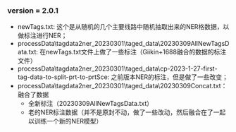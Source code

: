 ### version = 2.0.1

- newTags.txt: 这个是从随机的几个主要线路中随机抽取出来的NER格数据，以做标注进行NER；
- processData\tagdata2ner_20230301\taged_data\20230309AllNewTagsData.txt: 在newTags.txt文件上做了一些标注（Giikin+1688融合的数据的标注文件）
- processData\tagdata2ner_20230301\taged_data\cp-2023-1-27-first-tag-data-to-split-prt-to-prtSce: 之前版本NER的标注，但是做了一些改变；
- processData\tagdata2ner_20230301\taged_data\20230309Concat.txt：融合了数据
    - 全新标注（20230309AllNewTagsData.txt）
    - 老的NER标注数据（并不是原封不动，做了一些改动，然后融合在了一起以训练一个新的NER模型）